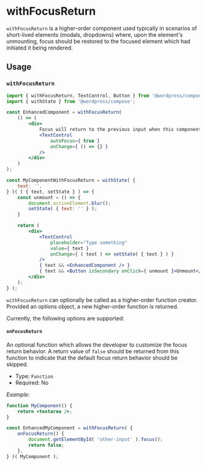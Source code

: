 # withFocusReturn

`withFocusReturn` is a higher-order component used typically in scenarios of short-lived elements (modals, dropdowns) where, upon the element's unmounting, focus should be restored to the focused element which had initiated it being rendered.

## Usage

### `withFocusReturn`

```jsx
import { withFocusReturn, TextControl, Button } from '@wordpress/components';
import { withState } from '@wordpress/compose';

const EnhancedComponent = withFocusReturn(
	() => (
		<div>
			Focus will return to the previous input when this component is unmounted
			<TextControl
				autoFocus={ true }
				onChange={ () => {} }
			/>
		</div>
	)
);

const MyComponentWithFocusReturn = withState( {
	text: '',
} )( ( { text, setState } ) => {
	const unmount = () => {
		document.activeElement.blur();
		setState( { text: '' } );
	}

	return (
		<div>
			<TextControl
				placeholder="Type something"
				value={ text }
				onChange={ ( text ) => setState( { text } ) }
			/>
			{ text && <EnhancedComponent /> }
			{ text && <Button isSecondary onClick={ unmount }>Unmount</Button> }
		</div>
	);
} ); 
```

`withFocusReturn` can optionally be called as a higher-order function creator. Provided an options object, a new higher-order function is returned.

Currently, the following options are supported:

#### `onFocusReturn`

An optional function which allows the developer to customize the focus return behavior. A return value of `false` should be returned from this function to indicate that the default focus return behavior should be skipped.

- Type: `Function`
- Required: No

_Example:_

```jsx
function MyComponent() {
	return <textarea />;
}

const EnhancedMyComponent = withFocusReturn( {
	onFocusReturn() {
		document.getElementById( 'other-input' ).focus();
		return false;
	},
} )( MyComponent );
```
